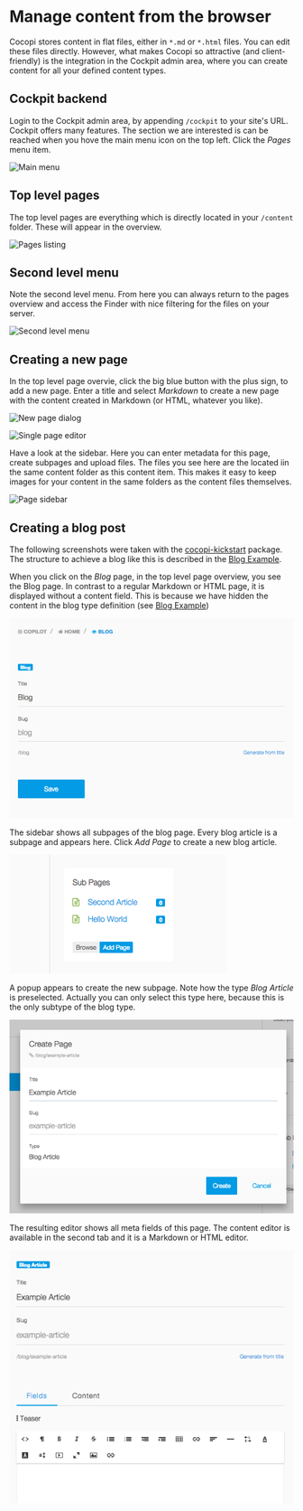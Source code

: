 Manage content from the browser
===

Cocopi stores content in flat files, either in `*.md` or `*.html` files. You can edit these files directly. However, what makes Cocopi so attractive (and client-friendly) is the integration in the Cockpit admin area, where you can create content for all your defined content types.

## Cockpit backend

Login to the Cockpit admin area, by appending `/cockpit` to your site's URL. Cockpit offers many features. The section we are interested is can be reached when you hove the main menu icon on the top left. Click the *Pages* menu item.

![Main menu](interface-1-dropdown.png)

## Top level pages

The top level pages are everything which is directly located in your `/content` folder. These will appear in the overview.

![Pages listing](interface-3-pages.png)

## Second level menu

Note the second level menu. From here you can always return to the pages overview and access the Finder with nice filtering for the files on your server.

![Second level menu](interface-2-second-dropdown.png)

## Creating a new page

In the top level page overvie, click the big blue button with the plus sign, to add a new page. Enter a title and select *Markdown* to create a new page with the content created in Markdown (or HTML, whatever you like).

![New page dialog](interface-5-new-page.png)

![Single page editor](interface-4-page.png)

Have a look at the sidebar. Here you can enter metadata for this page, create subpages and upload files. The files you see here are the located iin the same content folder as this content item. This makes it easy to keep images for your content in the same folders as the content files themselves.

![Page sidebar](interface-6-sidebar.png)

## Creating a blog post

The following screenshots were taken with the [cocopi-kickstart](https://github.com/COCOPi/cocopi-kickstart) package. The structure to achieve a blog like this is described in the [Blog Example](blog.md).

When you click on the *Blog* page, in the top level page overview, you see the Blog page. In contrast to a regular Markdown or HTML page, it is displayed without a content field. This is because we have hidden the content in the blog type definition (see [Blog Example](blog.md))

![](images/example-blog-1.png)

The sidebar shows all subpages of the blog page. Every blog article is a subpage and appears here. Click *Add Page* to create a new blog article.

![](images/example-blog-2.png)

A popup appears to create the new subpage. Note how the type *Blog Article* is preselected. Actually you can only select this type here, because this is the only subtype of the blog type.

![](images/example-blog-3.png)

The resulting editor shows all meta fields of this page. The content editor is available in the second tab and it is a Markdown or HTML editor.

![](images/example-blog-4.png)
